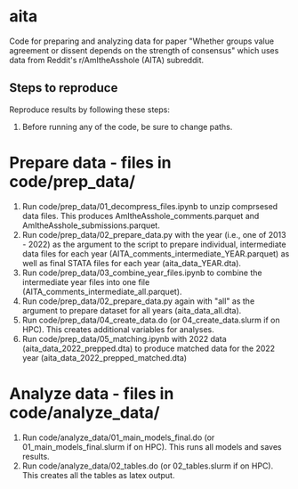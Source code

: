 # aita
Code for preparing and analyzing data for paper "Whether groups value agreement or dissent depends on the strength of consensus" which uses data from Reddit's r/AmItheAsshole (AITA) subreddit.

## Steps to reproduce
Reproduce results by following these steps:

1. Before running any of the code, be sure to change paths.

# Prepare data - files in code/prep_data/

1. Run code/prep_data/01_decompress_files.ipynb to unzip comprsesed data files. This produces AmItheAsshole_comments.parquet and AmItheAsshole_submissions.parquet.
2. Run code/prep_data/02_prepare_data.py with the year (i.e., one of 2013 - 2022) as the argument to the script to prepare individual, intermediate data files for each year (AITA_comments_intermediate_YEAR.parquet) as well as final STATA files for each year (aita_data_YEAR.dta).
3. Run code/prep_data/03_combine_year_files.ipynb to combine the intermediate year files into one file (AITA_comments_intermediate_all.parquet).
4. Run code/prep_data/02_prepare_data.py again with "all" as the argument to prepare dataset for all years (aita_data_all.dta).
5. Run code/prep_data/04_create_data.do (or 04_create_data.slurm if on HPC). This creates additional variables for analyses.
6. Run code/prep_data/05_matching.ipynb with 2022 data (aita_data_2022_prepped.dta) to produce matched data for the 2022 year (aita_data_2022_prepped_matched.dta)

# Analyze data - files in code/analyze_data/

1. Run code/analyze_data/01_main_models_final.do (or 01_main_models_final.slurm if on HPC). This runs all models and saves results.
2. Run code/analyze_data/02_tables.do (or 02_tables.slurm if on HPC). This creates all the tables as latex output.